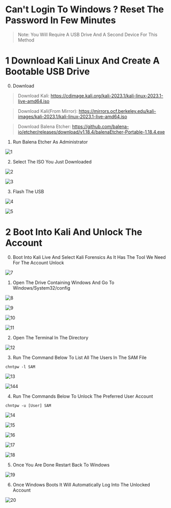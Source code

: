 # Can't Login To Windows ? Reset The Password In Few Minutes
> Note: You Will Require A USB Drive And A Second Device For This Method

# 1 Download Kali Linux And Create A Bootable USB Drive

0. Download

> Download Kali: https://cdimage.kali.org/kali-2023.1/kali-linux-2023.1-live-amd64.iso

> Download Kali(From Mirror): https://mirrors.ocf.berkeley.edu/kali-images/kali-2023.1/kali-linux-2023.1-live-amd64.iso

> Download Balena Etcher: https://github.com/balena-io/etcher/releases/download/v1.18.4/balenaEtcher-Portable-1.18.4.exe

1. Run Balena Etcher As Administrator

![1](https://user-images.githubusercontent.com/94680549/235920772-e6e28bf1-05cb-48ee-9e3d-84860e5da57e.jpg)

2. Select The ISO You Just Downloaded

![2](https://user-images.githubusercontent.com/94680549/235920910-411a51b9-7eff-4778-a956-7e85ca237113.jpg)

![3](https://user-images.githubusercontent.com/94680549/235920927-5631ebd4-1a88-44d2-8dd0-4447d9755753.jpg)

3. Flash The USB

![4](https://user-images.githubusercontent.com/94680549/235920987-3680683e-d99a-4826-ac64-2ca492ce1a75.jpg)

![5](https://user-images.githubusercontent.com/94680549/235921036-1b773b16-0116-4f72-926e-3c8cd76cf630.jpg)

# 2 Boot Into Kali And Unlock The Account

0. Boot Into Kali Live And Select Kali Forensics As It Has The Tool We Need For The Account Unlock

![7](https://user-images.githubusercontent.com/94680549/235921293-f8f09ed0-5432-4327-8d67-70e9093d1629.jpg)

1. Open The Drive Containing Windows And Go To Windows/System32/config

![8](https://user-images.githubusercontent.com/94680549/235921728-4bb08393-f32d-4585-8f0c-a6826de1f035.jpg)

![9](https://user-images.githubusercontent.com/94680549/235926291-d8ff2064-5635-40d2-abef-88528aed7f00.jpg)

![10](https://user-images.githubusercontent.com/94680549/235926324-f4b7ae46-6fa4-41f2-8536-70ffb0f2374d.jpg)

![11](https://user-images.githubusercontent.com/94680549/235926384-f6d0b037-d8bc-4674-8528-1b3eb48947d1.jpg)

2. Open The Terminal In The Directory

![12](https://user-images.githubusercontent.com/94680549/235926438-74776b78-65e0-4599-9e9a-0d36e3bd52a3.jpg)

3. Run The Command Below To List All The Users In The SAM File

```
chntpw -l SAM
```

![13](https://user-images.githubusercontent.com/94680549/235923135-994e2fae-2df5-405a-8a27-f512720489b6.jpg)

![144](https://user-images.githubusercontent.com/94680549/235923118-6e13e2fd-1292-44b7-8e28-9686dcc1562c.jpg)

4. Run The Commands Below To Unlock The Preferred User Account

```
chntpw -u [User] SAM
```

![14](https://user-images.githubusercontent.com/94680549/235923391-fe807894-e066-43f0-8a2d-4ad6b71078b0.jpg)

![15](https://user-images.githubusercontent.com/94680549/235923607-be68371e-ecc0-4003-9989-3367bc443400.jpg)

![16](https://user-images.githubusercontent.com/94680549/235923694-0171f892-68a3-4120-a0da-356128e356fb.jpg)

![17](https://user-images.githubusercontent.com/94680549/235923729-7eb111be-f5c5-4318-b557-e3ce2e37cc13.jpg)

![18](https://user-images.githubusercontent.com/94680549/235923752-148355ee-5425-42c3-9ce7-9ee1d84280cd.jpg)

5. Once You Are Done Restart Back To Windows 

![19](https://user-images.githubusercontent.com/94680549/235923924-3629392e-69df-4afb-93b5-7bbc8b30c732.jpg)

6. Once Windows Boots It Will Automatically Log Into The Unlocked Account

![20](https://user-images.githubusercontent.com/94680549/235924067-bb817193-d70b-4a81-b3a8-061aef166075.jpg)
